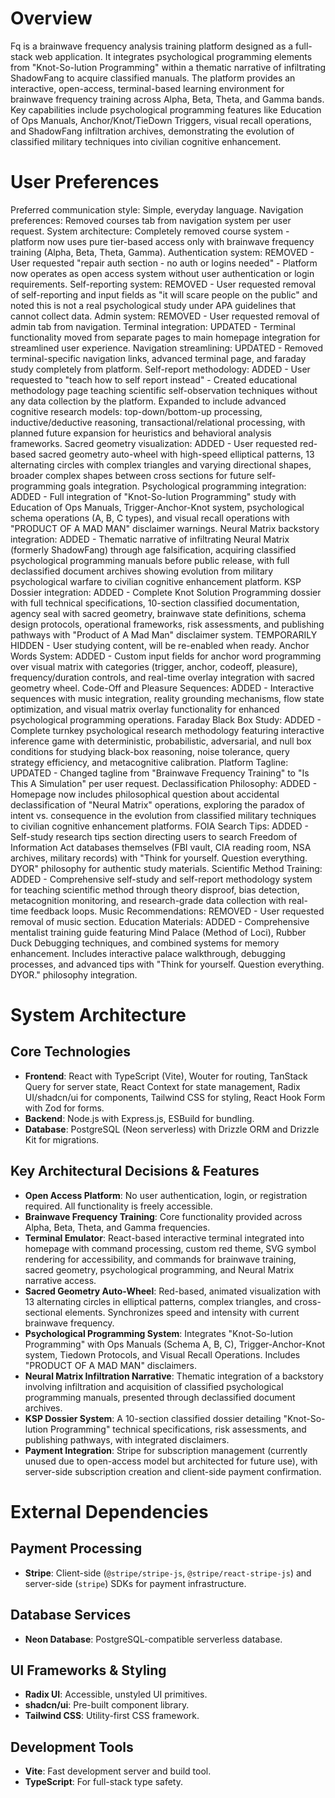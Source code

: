 # Overview
Fq is a brainwave frequency analysis training platform designed as a full-stack web application. It integrates psychological programming elements from "Knot-So-lution Programming" within a thematic narrative of infiltrating ShadowFang to acquire classified manuals. The platform provides an interactive, open-access, terminal-based learning environment for brainwave frequency training across Alpha, Beta, Theta, and Gamma bands. Key capabilities include psychological programming features like Education of Ops Manuals, Anchor/Knot/TieDown Triggers, visual recall operations, and ShadowFang infiltration archives, demonstrating the evolution of classified military techniques into civilian cognitive enhancement.

# User Preferences
Preferred communication style: Simple, everyday language.
Navigation preferences: Removed courses tab from navigation system per user request.
System architecture: Completely removed course system - platform now uses pure tier-based access only with brainwave frequency training (Alpha, Beta, Theta, Gamma).
Authentication system: REMOVED - User requested "repair auth section - no auth or logins needed" - Platform now operates as open access system without user authentication or login requirements.
Self-reporting system: REMOVED - User requested removal of self-reporting and input fields as "it will scare people on the public" and noted this is not a real psychological study under APA guidelines that cannot collect data.
Admin system: REMOVED - User requested removal of admin tab from navigation.
Terminal integration: UPDATED - Terminal functionality moved from separate pages to main homepage integration for streamlined user experience.
Navigation streamlining: UPDATED - Removed terminal-specific navigation links, advanced terminal page, and faraday study completely from platform.
Self-report methodology: ADDED - User requested to "teach how to self report instead" - Created educational methodology page teaching scientific self-observation techniques without any data collection by the platform. Expanded to include advanced cognitive research models: top-down/bottom-up processing, inductive/deductive reasoning, transactional/relational processing, with planned future expansion for heuristics and behavioral analysis frameworks.
Sacred geometry visualization: ADDED - User requested red-based sacred geometry auto-wheel with high-speed elliptical patterns, 13 alternating circles with complex triangles and varying directional shapes, broader complex shapes between cross sections for future self-programming goals integration.
Psychological programming integration: ADDED - Full integration of "Knot-So-lution Programming" study with Education of Ops Manuals, Trigger-Anchor-Knot system, psychological schema operations (A, B, C types), and visual recall operations with "PRODUCT OF A MAD MAN" disclaimer warnings.
Neural Matrix backstory integration: ADDED - Thematic narrative of infiltrating Neural Matrix (formerly ShadowFang) through age falsification, acquiring classified psychological programming manuals before public release, with full declassified document archives showing evolution from military psychological warfare to civilian cognitive enhancement platform.
KSP Dossier integration: ADDED - Complete Knot Solution Programming dossier with full technical specifications, 10-section classified documentation, agency seal with sacred geometry, brainwave state definitions, schema design protocols, operational frameworks, risk assessments, and publishing pathways with "Product of A Mad Man" disclaimer system. TEMPORARILY HIDDEN - User studying content, will be re-enabled when ready.
Anchor Words System: ADDED - Custom input fields for anchor word programming over visual matrix with categories (trigger, anchor, codeoff, pleasure), frequency/duration controls, and real-time overlay integration with sacred geometry wheel.
Code-Off and Pleasure Sequences: ADDED - Interactive sequences with music integration, reality grounding mechanisms, flow state optimization, and visual matrix overlay functionality for enhanced psychological programming operations.
Faraday Black Box Study: ADDED - Complete turnkey psychological research methodology featuring interactive inference game with deterministic, probabilistic, adversarial, and null box conditions for studying black-box reasoning, noise tolerance, query strategy efficiency, and metacognitive calibration.
Platform Tagline: UPDATED - Changed tagline from "Brainwave Frequency Training" to "Is This A Simulation" per user request.
Declassification Philosophy: ADDED - Homepage now includes philosophical question about accidental declassification of "Neural Matrix" operations, exploring the paradox of intent vs. consequence in the evolution from classified military techniques to civilian cognitive enhancement platforms.
FOIA Search Tips: ADDED - Self-study research tips section directing users to search Freedom of Information Act databases themselves (FBI vault, CIA reading room, NSA archives, military records) with "Think for yourself. Question everything. DYOR" philosophy for authentic study materials.
Scientific Method Training: ADDED - Comprehensive self-study and self-report methodology system for teaching scientific method through theory disproof, bias detection, metacognition monitoring, and research-grade data collection with real-time feedback loops.
Music Recommendations: REMOVED - User requested removal of music section.
Education Materials: ADDED - Comprehensive mentalist training guide featuring Mind Palace (Method of Loci), Rubber Duck Debugging techniques, and combined systems for memory enhancement. Includes interactive palace walkthrough, debugging processes, and advanced tips with "Think for yourself. Question everything. DYOR." philosophy integration.

# System Architecture

## Core Technologies
- **Frontend**: React with TypeScript (Vite), Wouter for routing, TanStack Query for server state, React Context for state management, Radix UI/shadcn/ui for components, Tailwind CSS for styling, React Hook Form with Zod for forms.
- **Backend**: Node.js with Express.js, ESBuild for bundling.
- **Database**: PostgreSQL (Neon serverless) with Drizzle ORM and Drizzle Kit for migrations.

## Key Architectural Decisions & Features
- **Open Access Platform**: No user authentication, login, or registration required. All functionality is freely accessible.
- **Brainwave Frequency Training**: Core functionality provided across Alpha, Beta, Theta, and Gamma frequencies.
- **Terminal Emulator**: React-based interactive terminal integrated into homepage with command processing, custom red theme, SVG symbol rendering for accessibility, and commands for brainwave training, sacred geometry, psychological programming, and Neural Matrix narrative access.
- **Sacred Geometry Auto-Wheel**: Red-based, animated visualization with 13 alternating circles in elliptical patterns, complex triangles, and cross-sectional elements. Synchronizes speed and intensity with current brainwave frequency.
- **Psychological Programming System**: Integrates "Knot-So-lution Programming" with Ops Manuals (Schema A, B, C), Trigger-Anchor-Knot system, Tiedown Protocols, and Visual Recall Operations. Includes "PRODUCT OF A MAD MAN" disclaimers.
- **Neural Matrix Infiltration Narrative**: Thematic integration of a backstory involving infiltration and acquisition of classified psychological programming manuals, presented through declassified document archives.
- **KSP Dossier System**: A 10-section classified dossier detailing "Knot-So-lution Programming" technical specifications, risk assessments, and publishing pathways, with integrated disclaimers.
- **Payment Integration**: Stripe for subscription management (currently unused due to open-access model but architected for future use), with server-side subscription creation and client-side payment confirmation.

# External Dependencies

## Payment Processing
- **Stripe**: Client-side (`@stripe/stripe-js`, `@stripe/react-stripe-js`) and server-side (`stripe`) SDKs for payment infrastructure.

## Database Services
- **Neon Database**: PostgreSQL-compatible serverless database.

## UI Frameworks & Styling
- **Radix UI**: Accessible, unstyled UI primitives.
- **shadcn/ui**: Pre-built component library.
- **Tailwind CSS**: Utility-first CSS framework.

## Development Tools
- **Vite**: Fast development server and build tool.
- **TypeScript**: For full-stack type safety.